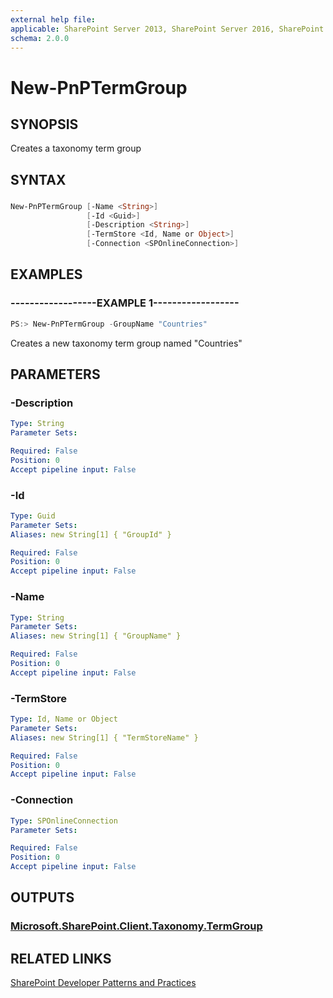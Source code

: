 ```yaml
---
external help file:
applicable: SharePoint Server 2013, SharePoint Server 2016, SharePoint Online
schema: 2.0.0
---
```

# New-PnPTermGroup

## SYNOPSIS
Creates a taxonomy term group

## SYNTAX 

### 
```powershell
New-PnPTermGroup [-Name <String>]
                 [-Id <Guid>]
                 [-Description <String>]
                 [-TermStore <Id, Name or Object>]
                 [-Connection <SPOnlineConnection>]
```

## EXAMPLES

### ------------------EXAMPLE 1------------------
```powershell
PS:> New-PnPTermGroup -GroupName "Countries"
```

Creates a new taxonomy term group named "Countries"

## PARAMETERS

### -Description


```yaml
Type: String
Parameter Sets: 

Required: False
Position: 0
Accept pipeline input: False
```

### -Id


```yaml
Type: Guid
Parameter Sets: 
Aliases: new String[1] { "GroupId" }

Required: False
Position: 0
Accept pipeline input: False
```

### -Name


```yaml
Type: String
Parameter Sets: 
Aliases: new String[1] { "GroupName" }

Required: False
Position: 0
Accept pipeline input: False
```

### -TermStore


```yaml
Type: Id, Name or Object
Parameter Sets: 
Aliases: new String[1] { "TermStoreName" }

Required: False
Position: 0
Accept pipeline input: False
```

### -Connection


```yaml
Type: SPOnlineConnection
Parameter Sets: 

Required: False
Position: 0
Accept pipeline input: False
```

## OUTPUTS

### [Microsoft.SharePoint.Client.Taxonomy.TermGroup](https://msdn.microsoft.com/en-us/library/microsoft.sharepoint.client.taxonomy.termgroup.aspx)

## RELATED LINKS

[SharePoint Developer Patterns and Practices](http://aka.ms/sppnp)